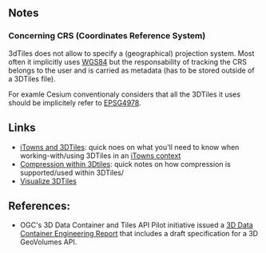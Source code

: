 ## Notes

### Concerning CRS (Coordinates Reference System)
3dTiles does not allow to specify a (geographical) projection system. Most often it 
implicitly uses [WGS84](https://docs.ogc.org/cs/18-053r2/18-053r2.html#25) but the
responsability of tracking the CRS belongs to the user and is carried as metadata
(has to be stored outside of a 3DTiles file).

For examle Cesium conventionaly considers that all the 3DTiles it uses should be 
implicitely refer to [EPSG4978](https://epsg.io/4978). 

## Links
- [iTowns and 3DTiles](iTowns3Dtiles.md): quick noes on what you'll need to 
  know when working-with/using 3DTiles in an [iTowns context](http://www.itowns-project.org/)
- [Compression within 3Dtiles](3DTilesCompression.md): quick notes on how compression is
  supported/used within 3DTiles/
- [Visualize 3DTiles](Visualize3DTiles.md)

## References:


- OGC's 3D Data Container and Tiles API Pilot initiative issued a 
  [3D Data Container Engineering Report]( https://docs.ogc.org/per/20-029.html)
  that includes a draft specification for a 3D GeoVolumes API.
